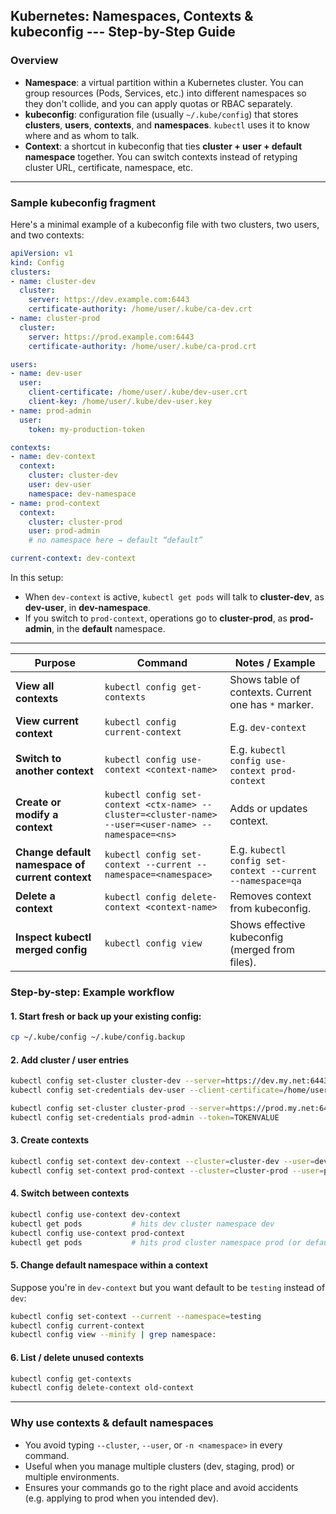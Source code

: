 
## Kubernetes: Namespaces, Contexts & kubeconfig --- Step-by-Step Guide

### Overview

-   **Namespace**: a virtual partition within a Kubernetes cluster. You
    can group resources (Pods, Services, etc.) into different namespaces
    so they don't collide, and you can apply quotas or RBAC separately.
-   **kubeconfig**: configuration file (usually `~/.kube/config`) that
    stores **clusters**, **users**, **contexts**, and **namespaces**.
    `kubectl` uses it to know where and as whom to talk.
-   **Context**: a shortcut in kubeconfig that ties **cluster + user +
    default namespace** together. You can switch contexts instead of
    retyping cluster URL, certificate, namespace, etc.

------------------------------------------------------------------------

### Sample kubeconfig fragment

Here's a minimal example of a kubeconfig file with two clusters, two
users, and two contexts:

``` yaml
apiVersion: v1
kind: Config
clusters:
- name: cluster-dev
  cluster:
    server: https://dev.example.com:6443
    certificate-authority: /home/user/.kube/ca-dev.crt
- name: cluster-prod
  cluster:
    server: https://prod.example.com:6443
    certificate-authority: /home/user/.kube/ca-prod.crt

users:
- name: dev-user
  user:
    client-certificate: /home/user/.kube/dev-user.crt
    client-key: /home/user/.kube/dev-user.key
- name: prod-admin
  user:
    token: my-production-token

contexts:
- name: dev-context
  context:
    cluster: cluster-dev
    user: dev-user
    namespace: dev-namespace
- name: prod-context
  context:
    cluster: cluster-prod
    user: prod-admin
    # no namespace here → default “default”

current-context: dev-context
```

In this setup:

-   When `dev-context` is active, `kubectl get pods` will talk to
    **cluster-dev**, as **dev-user**, in **dev-namespace**.
-   If you switch to `prod-context`, operations go to **cluster-prod**,
    as **prod-admin**, in the **default** namespace.

------------------------------------------------------------------------

| Purpose | Command | Notes / Example |
|----------|----------|----------------|
| **View all contexts** | `kubectl config get-contexts` | Shows table of contexts. Current one has `*` marker. |
| **View current context** | `kubectl config current-context` | E.g. `dev-context` |
| **Switch to another context** | `kubectl config use-context <context-name>` | E.g. `kubectl config use-context prod-context` |
| **Create or modify a context** | `kubectl config set-context <ctx-name> --cluster=<cluster-name> --user=<user-name> --namespace=<ns>` | Adds or updates context. |
| **Change default namespace of current context** | `kubectl config set-context --current --namespace=<namespace>` | E.g. `kubectl config set-context --current --namespace=qa` |
| **Delete a context** | `kubectl config delete-context <context-name>` | Removes context from kubeconfig. |
| **Inspect kubectl merged config** | `kubectl config view` | Shows effective kubeconfig (merged from files). |

### Step-by-step: Example workflow

#### 1. Start fresh or back up your existing config:

``` bash
cp ~/.kube/config ~/.kube/config.backup
```

#### 2. Add cluster / user entries

``` bash
kubectl config set-cluster cluster-dev --server=https://dev.my.net:6443 --certificate-authority=/home/user/ca-dev.crt
kubectl config set-credentials dev-user --client-certificate=/home/user/dev.crt --client-key=/home/user/dev.key

kubectl config set-cluster cluster-prod --server=https://prod.my.net:6443 --certificate-authority=/home/user/ca-prod.crt
kubectl config set-credentials prod-admin --token=TOKENVALUE
```

#### 3. Create contexts

``` bash
kubectl config set-context dev-context --cluster=cluster-dev --user=dev-user --namespace=dev
kubectl config set-context prod-context --cluster=cluster-prod --user=prod-admin --namespace=prod
```

#### 4. Switch between contexts

``` bash
kubectl config use-context dev-context
kubectl get pods           # hits dev cluster namespace dev
kubectl config use-context prod-context
kubectl get pods           # hits prod cluster namespace prod (or default)
```

#### 5. Change default namespace within a context

Suppose you're in `dev-context` but you want default to be `testing`
instead of `dev`:

``` bash
kubectl config set-context --current --namespace=testing
kubectl config current-context
kubectl config view --minify | grep namespace:
```

#### 6. List / delete unused contexts

``` bash
kubectl config get-contexts
kubectl config delete-context old-context
```

------------------------------------------------------------------------

### Why use contexts & default namespaces

-   You avoid typing `--cluster`, `--user`, or `-n <namespace>` in every
    command.
-   Useful when you manage multiple clusters (dev, staging, prod) or
    multiple environments.
-   Ensures your commands go to the right place and avoid accidents
    (e.g. applying to prod when you intended dev).
